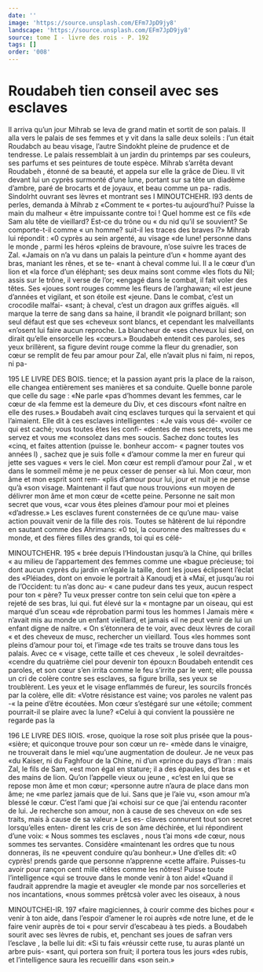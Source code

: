 ```yaml
---
date: ''
image: 'https://source.unsplash.com/EFm7JpD9jy8'
landscape: 'https://source.unsplash.com/EFm7JpD9jy8'
source: tome I - livre des rois - P. 192
tags: []
order: '008'
---
```


# Roudabeh tien conseil avec ses esclaves

Il arriva qu’un jour Mihrab se leva de grand matin
et sortit de son palais. Il alla vers le palais de ses femmes et y vit dans la salle deux soleils : l’un était Roudabch au beau visage, l’autre Sindokht pleine de prudence et de tendresse. Le palais ressemblait à un jardin du printemps par ses couleurs, ses parfums et ses peintures de toute espèce. Mihrab s’arrêta devant Roudabeh , étonné de sa beauté, et appela sur elle la
grâce de Dieu. Il vit devant lui un cyprès surmonté d’une lune, portant sur sa tête un diadème d’ambre,
paré de brocarts et de joyaux, et beau comme un pa- radis. Sindolrht ouvrant ses lèvres et montrant ses
I
MINOUTCHEHR. l93 dents de perles, demanda à Mihrab z «Comment te
« portes-tu aujourd’hui? Puisse la main du malheur
« être impuissante contre toi ! Quel homme est ce fils «de Sam alu tête de vieillard? Est-ce du trône ou « du nid qu’il se souvient? Se comporte-t-il comme
« un homme? suit-il les traces des braves î?» Mihrab
lui répondit : «0 cyprès au sein argenté, au visage
«de lune! personne dans le monde , parmi les héros «pleins de bravoure, n’ose suivre les traces de Zal.
«Jamais on n’a vu dans un palais la peinture d’un
« homme ayant des bras, maniant les rênes, et se te- «nant à cheval comme lui. Il a le cœur d’un lion et
«la force d’un éléphant; ses deux mains sont comme
«les flots du Nil; assis sur le trône, il verse de l’or; «engagé dans le combat, il fait voler des têtes. Ses «joues sont rouges comme les fleurs de l’arghawan;
«il est jeune d’années et vigilant, et son étoile est
«jeune. Dans le combat, c’est un crocodile malfai- «sant; à cheval, c’est un dragon aux griffes aiguës.
«Il marque la terre de sang dans sa haine, il brandit «le poignard brillant; son seul défaut est que ses «cheveux sont blancs, et cependant les malveillants «n’osent lui faire aucun reproche. La blancheur de
«ses cheveux lui sied, on dirait qu’elle ensorcelle les «cœurs.» Boudabeh entendit ces paroles, ses yeux brillèrent, sa figure devint rouge comme la fleur du grenadier, son cœur se remplit de feu par amour pour Zal, elle n’avait plus ni faim, ni repos, ni pa-

195 LE LIVRE DES BOIS.
tience; et la passion ayant pris la place de la raison, elle changea entièrement ses manières et sa conduite. Quelle bonne parole que celle du sage : «Ne parle «pas d’hommes devant les femmes, car le cœur de
«la femme est la demeure du Div, et ces discours «font naître en elle des ruses.» Boudabeh avait cinq esclaves turques qui la servaient et qui l’aimaient. Elle dit à ces esclaves intelligentes : «Je vais vous dé- «voiler ce qui est caché; vous toutes êtes les confi-
«dentes de mes secrets, vous me servez et vous me «consolez dans mes soucis. Sachez donc toutes les «cinq, et faites attention (puisse le. bonheur accom- « pagner toutes vos années l) , sachez que je suis folle
« d’amour comme la mer en fureur qui jette ses vagues
« vers le ciel. Mon cœur est rempli d’amour pour Zal ,
w et dans le sommeil même je ne peux cesser de penser
«à lui. Mon cœur, mon âme et mon esprit sont rem-
«plis d’amour pour lui, jour et nuit je ne pense qu’à
«son visage. Maintenant il faut que nous trouvions
«un moyen de délivrer mon âme et mon cœur de
«cette peine. Personne ne sait mon secret que vous,
«car vous êtes pleines d’amour pour moi et pleines «d’adresse.»
Les esclaves furent consternées de ce qu’une mau- vaise action pouvait venir de la fille des rois. Toutes se hâtèrent de lui répondre en sautant comme des Ahrimans: «0 toi, la couronne des maîtresses du
« monde, et des fières filles des grands, toi qui es célé-

MINOUTCHEHR. 195 « brée depuis l’Hindoustan jusqu’à la Chine, qui brilles
« au milieu de l’appartement des femmes comme une «bague précieuse; toi dont aucun cyprès du jardin «n’égale la taille, dont les joues éclipsent l’éclat des
«Pléiades, dont on envoie le portrait à Kanoudj et à «Maï, et jusqu’au roi de l’Occident: tu n’as donc au-
« cane pudeur dans tes yeux, aucun respect pour ton « père? Tu veux presser contre ton sein celui que ton «père a rejeté de ses bras, lui qui. fut élevé sur la
« montagne par un oiseau, qui est marqué d’un sceau
«de réprobation parmi tous les hommes l Jamais mère « n’avait mis au monde un enfant vieillard, et jamais «il ne peut venir de lui un enfant digne de naître. « On s’étonnera de te voir, avec deux lèvres de corail
« et des cheveux de musc, rechercher un vieillard. Tous
«les hommes sont pleins d’amour pour toi, et l’image
«de tes traits se trouve dans tous les palais. Avec ce « visage, cette taille et ces cheveux , le soleil devraitdes- «cendre du quatrième ciel pour devenir ton époux:n Boudabeh entendit ces paroles, et son cœur s’en irrita comme le feu s’irrite par le vent; elle poussa un cri de colère contre ses esclaves, sa figure brilla, ses yeux se troublèrent. Les yeux et le visage enflammés de fureur, les sourcils froncés par la colère, elle dit: «Votre résistance est vaine; vos paroles ne valent pas
-« la peine d’être écoutées. Mon cœur s’estégaré sur une
«étoile; comment pourrait-il se plaire avec la lune? «Celui à qui convient la poussière ne regarde pas la

196 LE LIVRE DES IlOlS.
«rose, quoique la rose soit plus prisée que la pous-
«sière; et quiconque trouve pour son cœur un re- «mède dans le vinaigre, ne trouverait dans le miel «qu’une augmentation de douleur. Je ne veux pas «du Kaiser, ni du Faghfour de la Chine, ni d’un «prince du pays d’Iran : mais Zal, le fils de Sam, «est mon égal en stature; il a des épaules, des bras
« et des mains de lion. Qu’on l’appelle vieux ou jeune , «c’est en lui que se repose mon âme et mon cœur; «personne autre n’aura de place dans mon âme; ne «me parlez jamais que de lui. Sans que je l’aie vu, «son amour m’a blessé le cœur. C’est l’ami que j’ai
«choisi sur ce que j’ai entendu raconter de lui. Je recherche son amour, non à cause de ses cheveux on «de ses traits, mais à cause de sa valeur.» Les es- claves connurent tout son secret lorsqu’elles enten- dirent les cris de son âme déchirée, et lui répondirent
d’une voix: « Nous sommes tes esclaves , nous t’ai mons
«de cœur, nous sommes tes servantes. Considère «maintenant les ordres que tu nous donneras, ils ne «peuvent conduire qu’au bonheur.» Une d’elles dit:
«0 cyprès! prends garde que personne n’apprenne «cette affaire. Puisses-tu avoir pour rançon cent mille «têtes comme les nôtres! Puisse toute l’intelligence
«qui se trouve dans le monde venir à ton aide! «Quand il faudrait apprendre la magie et aveugler «le monde par nos sorcelleries et nos incantations, «nous sommes prêtcsà voler avec les oiseaux, à nous

MINOUTCHEI-IR. 197 «faire magiciennes, à courir comme des biches pour
« venir à ton aide, dans l’espoir d’amener le roi auprès
«de notre lune, et de le faire venir auprès de toi « pour servir d’escabeau à tes pieds. a Boudabeh sourit
avec ses lèvres de rubis, et, penchant ses joues de safran vers l’esclave , la belle lui dit: «Si tu fais «réussir cette ruse, tu auras planté un arbre puis- «sant, qui portera son fruit; il portera tous les jours «des rubis, et l’intelligence saura les recueillir dans «son sein.»
